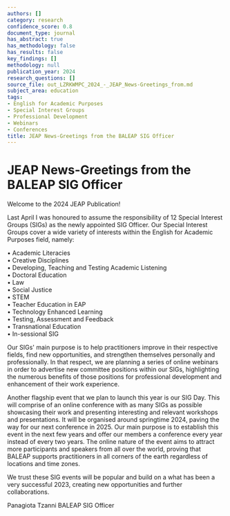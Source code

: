```yaml
---
authors: []
category: research
confidence_score: 0.8
document_type: journal
has_abstract: true
has_methodology: false
has_results: false
key_findings: []
methodology: null
publication_year: 2024
research_questions: []
source_file: out_LZRKWMPC_2024_-_JEAP_News-Greetings_from.md
subject_area: education
tags:
- English for Academic Purposes
- Special Interest Groups
- Professional Development
- Webinars
- Conferences
title: JEAP News-Greetings from the BALEAP SIG Officer
---
```


# JEAP News-Greetings from the BALEAP SIG Officer

Welcome to the 2024 JEAP Publication!

Last April I was honoured to assume the responsibility of 12 Special Interest Groups (SIGs) as the newly appointed SIG Officer. Our Special Interest Groups cover a wide variety of interests within the English for Academic Purposes field, namely:

• Academic Literacies   
• Creative Disciplines   
• Developing, Teaching and Testing Academic Listening   
• Doctoral Education   
• Law   
• Social Justice   
• STEM   
• Teacher Education in EAP   
• Technology Enhanced Learning   
• Testing, Assessment and Feedback   
• Transnational Education   
• In-sessional SIG

Our SIGs' main purpose is to help practitioners improve in their respective fields, find new opportunities, and strengthen themselves personally and professionally. In that respect, we are planning a series of online webinars in order to advertise new committee positions within our SIGs, highlighting the numerous benefits of those positions for professional development and enhancement of their work experience.

Another flagship event that we plan to launch this year is our SIG Day. This will comprise of an online conference with as many SIGs as possible showcasing their work and presenting interesting and relevant workshops and presentations. It will be organised around springtime 2024, paving the way for our next conference in 2025. Our main purpose is to establish this event in the next few years and offer our members a conference every year instead of every two years. The online nature of the event aims to attract more participants and speakers from all over the world, proving that BALEAP supports practitioners in all corners of the earth regardless of locations and time zones.

We trust these SIG events will be popular and build on a what has been a very successful 2023, creating new opportunities and further collaborations.

Panagiota Tzanni BALEAP SIG Officer